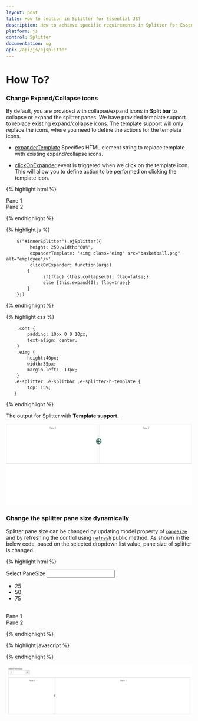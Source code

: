 ```yaml
---
layout: post
title: How to section in Splitter for Essential JS? 
description: How to achieve specific requirements in Splitter for Essential JS
platform: js
control: Splitter
documentation: ug
api: /api/js/ejsplitter
---
```

# How To?

### Change Expand/Collapse icons

By default, you are provided with collapse/expand icons in **Split bar** to collapse or expand the splitter panes. We have provided template support to replace existing expand/collapse icons. The template support will only replace the icons, where you need to define the actions for the template icons.

* [expanderTemplate](https://help.syncfusion.com/api/js/ejsplitter#members:expandertemplate) Specifies HTML element string to replace template with existing expand/collapse icons. 

* [clickOnExpander](https://help.syncfusion.com/api/js/ejsplitter#events:clickonexpander) event is triggered when we click on the template icon. This will allow you to define action to be performed on clicking the template icon.

{% highlight html %}

<div id="outterSplitter">
    <div id="innerSplitter">
        <div>
            <div class="cont">Pane 1 </div>
        </div>
        <div>
            <div class="cont">Pane 2 </div>
        </div>
    </div>                   
</div>

{% endhighlight %}

{% highlight js %}

        $("#innerSplitter").ejSplitter({
             height: 250,width:"80%",
             expanderTemplate: '<img class="eimg" src="basketball.png" alt="employee"/>',
			 clickOnExpander: function(args)
			{
			      if(flag) {this.collapse(0); flag=false;}
			      else {this.expand(0); flag=true;}
			}
		};)

{% endhighlight %}

{% highlight css %}

        .cont {
            padding: 10px 0 0 10px;
            text-align: center;
        }   
        .eimg {
            height:40px;
            width:35px;
			margin-left: -13px;
        }  
       .e-splitter .e-splitbar .e-splitter-h-template {
            top: 15%;
       }

{% endhighlight %}

The output for Splitter with **Template support**.

![](How-To_images/Template_Support_img.png) 

### Change the splitter pane size dynamically

Splitter pane size can be changed by updating model property of [`paneSize`](https://help.syncfusion.com/api/js/ejsplitter#members:properties) and by refreshing the control using [`refresh`](https://help.syncfusion.com/api/js/ejsplitter#methods:refresh) public method.  As shown in the below code, based on the selected dropdown list value, pane size of splitter is changed.

{% highlight html %}

<span class="txt">Select PaneSize</span>
<input type="text" id="paneSize" />
<div id="Size">
    <ul>
       <li>25</li>
       <li>50</li>
       <li>75</li>
    </ul>
</div>
</br>
<div id="splitter">
    <div>
        <div class="cont">Pane 1 </div>
    </div>
    <div>
        <div class="cont">Pane 2 </div>
    </div>
</div>

{% endhighlight %}

{% highlight javascript %}

<script type="text/javascript">
   $(function () {
      $("#splitter").ejSplitter({
           height: 250
       });
       $('#paneSize').ejDropDownList({
           targetID: "Size",
           value: "50",
	       change: "change"
       });
    });
    function change(args){
         var obj = $("#splitter").data("ejSplitter");
         obj.model.properties[0].paneSize = args.value + "%";
         obj.refresh();
    }
</script>

{% endhighlight %}

![](How-To_images/Pane_Size.png) 